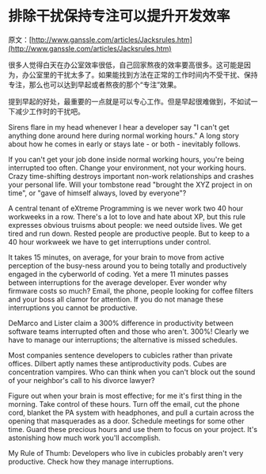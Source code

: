 # 排除干扰保持专注可以提升开发效率

原文：[http://www.ganssle.com/articles/Jacksrules.htm](http://www.ganssle.com/articles/Jacksrules.htm)

很多人觉得白天在办公室效率很低，自己回家熬夜的效率要高很多。这可能是因为，办公室里的干扰太多了。如果能找到方法在正常的工作时间内不受干扰、保持专注，那么也可以达到早起或者熬夜的那个“专注”效果。

提到早起的好处，最重要的一点就是可以专心工作。但是早起很难做到，不如试一下减少工作时的干扰吧。

Sirens flare in my head whenever I hear a developer say "I can't get anything done around here during normal working hours." A long story about how he comes in early or stays late - or both - inevitably follows.

If you can't get your job done inside normal working hours, you're being interrupted too often. Change your environment, not your working hours. Crazy time-shifting destroys important non-work relationships and crashes your personal life. Will your tombstone read "brought the XYZ project in on time", or "gave of himself always, loved by everyone"?

A central tenant of eXtreme Programming is we never work two 40 hour workweeks in a row. There's a lot to love and hate about XP, but this rule expresses obvious truisms about people: we need outside lives. We get tired and run down. Rested people are productive people. But to keep to a 40 hour workweek we have to get interruptions under control.

It takes 15 minutes, on average, for your brain to move from active perception of the busy-ness around you to being totally and productively engaged in the cyberworld of coding. Yet a mere 11 minutes passes between interruptions for the average developer. Ever wonder why firmware costs so much? Email, the phone, people looking for coffee filters and your boss all clamor for attention. If you do not manage these interruptions you cannot be productive.

DeMarco and Lister claim a 300% difference in productivity between software teams interrupted often and those who aren't. 300%! Clearly we have to manage our interruptions; the alternative is missed schedules.

Most companies sentence developers to cubicles rather than private offices. Dilbert aptly names these antiproductivity pods. Cubes are concentration vampires. Who can think when you can't block out the sound of your neighbor's call to his divorce lawyer?

Figure out when your brain is most effective; for me it's first thing in the morning. Take control of these hours. Turn off the email, cut the phone cord, blanket the PA system with headphones, and pull a curtain across the opening that masquerades  as a door. Schedule meetings for some other time. Guard these precious hours and use them to focus on your project. It's astonishing how much work you'll accomplish.

My Rule of Thumb: Developers who live in cubicles probably aren't very productive. Check how they manage interruptions.
